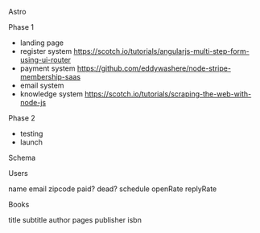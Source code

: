 Astro

Phase 1
- landing page
- register system
https://scotch.io/tutorials/angularjs-multi-step-form-using-ui-router
- payment system
https://github.com/eddywashere/node-stripe-membership-saas
- email system
- knowledge system
https://scotch.io/tutorials/scraping-the-web-with-node-js

Phase 2
- testing
- launch


Schema

Users

name
email
zipcode
paid?
dead?
schedule
openRate
replyRate


Books

title
subtitle
author
pages
publisher
isbn
